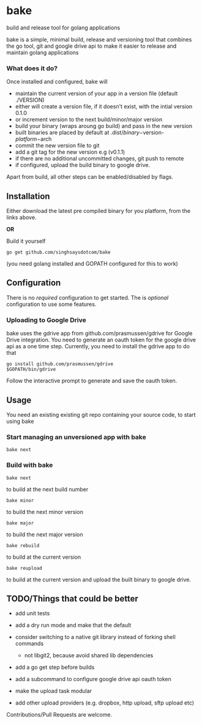 # bake

build and release tool for golang applications


bake is a simple, minimal build, release and versioning tool that combines the go tool, git and google drive api to make it easier to release and maintain golang applications

### What does it do?
Once installed and configured, bake will

  - maintain the current version of your app in a version file (default ./VERSION)
  - either will create a version file, if it doesn't exist, with the intial version 0.1.0
  - or increment version to the next build/minor/major version
  - build your binary (wraps aroung go build) and pass in the new version
  - built binaries are placed by default at .dist/$binary-$version-$platform-$arch
  - commit the new version file to git
  - add a git tag for the new version e.g (v0.1.1)
  - if there are no additional uncommitted changes, git push to remote
  - if configured, upload the build binary to google drive.

Apart from build, all other steps can be enabled/disabled by flags.

## Installation

Either download the latest pre compiled binary for you platform, from the links above.

**OR**

Build it yourself

```
go get github.com/singhsaysdotcom/bake
```

(you need golang installed and GOPATH configured for this to work)

## Configuration

There is no *required* configuration to get started. The is *optional* configuration to use some features.

### Uploading to Google Drive
bake uses the gdrive app from github.com/prasmussen/gdrive for Google Drive integration. You need to generate
an oauth token for the google drive api as a one time step. Currently, you need to install the gdrive app to do
that

```shell
go install github.com/prasmussen/gdrive
$GOPATH/bin/gdrive
```

Follow the interactive prompt to generate and save the oauth token.

## Usage


You need an existing existing git repo containing your source code, to start using bake

### Start managing an unversioned app with bake


```shell
bake next
```

### Build with bake

```shell
bake next
```

to build at the next build number

```shell
bake minor
```

to build the next minor version

```shell
bake major
```

to build the next major version

```shell
bake rebuild
```

to build at the current version

```shell
bake reupload
```

to build at the current version and upload the built binary to google drive.

## TODO/Things that could be better

 - add unit tests
 - add a dry run mode and make that the default
 - consider switching to a native git library instead of forking shell commands
   - not libgit2, because avoid shared lib dependencies
 - add a go get step before builds
 - add a subcommand to configure google drive api oauth token

 - make the upload task modular
 - add other upload providers (e.g. dropbox, http upload, sftp upload etc)


Contributions/Pull Requests are welcome.
